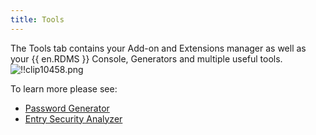 ```yaml
---
title: Tools
---
```

The Tools tab contains your Add-on and Extensions manager as well as your {{ en.RDMS }} Console, Generators and multiple useful tools.  
![!!clip10458.png](https://webdevolutions.azureedge.net/docs/en/rdm/mac/clip10458.png) 

To learn more please see:  

* [Password Generator](/rdm/mac/commands/tools/password-generator/) 
* [Entry Security Analyzer](/rdm/mac/commands/tools/entry-security-analyzer/)  
